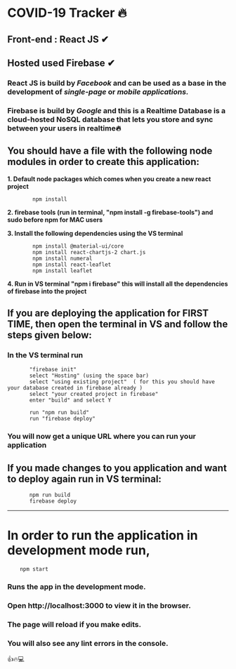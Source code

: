 # COVID-19 Tracker 🔥

## **Front-end : React JS** ✔

## **Hosted used Firebase** ✔

### **React JS** is build by _Facebook_ and can be used as a base in the development of _single-page_ or _mobile applications._

### **Firebase** is build by _Google_ and this is a Realtime Database is a cloud-hosted NoSQL database that lets you store and sync between your users in realtime🔥

## You should have a file with the following node modules in order to create this application:

**1. Default node packages which comes when you create a new react project**
            
            npm install

**2. firebase tools (run in terminal, "npm install -g firebase-tools") and sudo before npm for MAC users**

**3. Install the following dependencies using the VS terminal**

            npm install @material-ui/core
            npm install react-chartjs-2 chart.js
            npm install numeral
            npm install react-leaflet
            npm install leaflet

**4. Run in VS terminal "npm i firebase" this will install all the dependencies of firebase into the project**

## If you are deploying the application for FIRST TIME, then open the terminal in VS and follow the steps given below:

### In the VS terminal run

           "firebase init"
           select "Hosting" (using the space bar)
           select "using existing project"  ( for this you should have your database created in firebase already )
           select "your created project in firebase"
           enter "build" and select Y

           run "npm run build"
           run "firebase deploy"

### You will now get a unique URL where you can run your application

## If you made changes to you application and want to deploy again run in VS terminal:

           npm run build
           firebase deploy

---
# In order to run the application in development mode run,
        npm start
        
### Runs the app in the development mode.
### Open http://localhost:3000 to view it in the browser.
### The page will reload if you make edits.
### You will also see any lint errors in the console.

👍🔥💻
